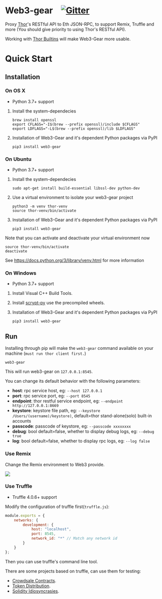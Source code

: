 # Web3-gear &nbsp;&nbsp; [![Gitter](https://badges.gitter.im/vechain/thor.svg)](https://gitter.im/vechain/thor?utm_source=badge&utm_medium=badge&utm_campaign=pr-badge)

Proxy [Thor](https://github.com/vechain/thor)'s RESTful API to Eth JSON-RPC, to support Remix, Truffle and more (You should give priority to using Thor's RESTful API).

Working with [Thor Builtins](https://github.com/vechain/thor-builtins) will make Web3-Gear more usable.

# Quick Start

## Installation

### On OS X

* Python 3.7+ support

1. Install the system-dependecies

    ```
    brew install openssl
    export CFLAGS="-I$(brew --prefix openssl)/include $CFLAGS"
    export LDFLAGS="-L$(brew --prefix openssl)/lib $LDFLAGS"
    ```

2. Installation of Web3-Gear and it's dependent Python packages via PyPI

    ```
    pip3 install web3-gear
    ```

### On Ubuntu

* Python 3.7+ support

1. Install the system-dependecies

    ```
    sudo apt-get install build-essential libssl-dev python-dev
    ```

2. Use a virtual environment to isolate your web3-gear project

    ```
    python3 -m venv thor-venv
    source thor-venv/bin/activate
    ```

3. Installation of Web3-Gear and it's dependent Python packages via PyPI

    ```
    pip3 install web3-gear
    ```

Note that you can activate and deactivate your virtual environment now

```
source thor-venv/bin/activate
deactivate
```

See https://docs.python.org/3/library/venv.html for more information

### On Windows

* Python 3.7+ support

1. Install Visual C++ Build Tools.

2. Install [scrypt-py](https://pypi.org/project/scrypt/#files) use the precompiled wheels.

3. Installation of Web3-Gear and it's dependent Python packages via PyPI

    ```
    pip3 install web3-gear
    ```

## Run

Installing through pip will make the ``web3-gear`` command available on your machine (`must run thor client first.`)

```
web3-gear
```

This will run web3-gear on `127.0.0.1:8545`.

You can change its default behavior with the following parameters:

- **host**: rpc service host, eg: `--host 127.0.0.1`
- **port**: rpc service port, eg: `--port 8545`
- **endpoint**: thor restful service endpoint, eg: `--endpoint http://127.0.0.1:8669`
- **keystore**: keystore file path, eg: `--keystore /Users/(username)/keystore)`, default=thor stand-alone(solo) built-in accounts
- **passcode**: passcode of keystore, eg: `--passcode xxxxxxxx`
- **debug**: bool default=false, whether to display debug logs, eg: `--debug true`
- **log**: bool default=false, whether to display rpc logs, eg: `--log false`

### Use Remix

Change the Remix environment to Web3 provide.

![](http://oi64.tinypic.com/2u59gef.jpg)

### Use Truffle

* Truffle 4.0.6+ support

Modify the configuration of truffle first(`truffle.js`):

```js
module.exports = {
    networks: {
        development: {
            host: "localhost",
            port: 8545,
            network_id: "*" // Match any network id
        }
    }
};
```

Then you can use truffle's command line tool.

There are some projects based on truffle, can use them for testing:

- [Crowdsale Contracts](https://github.com/vechain/crowdsale-contracts).
- [Token Distribution](https://github.com/libotony/token-distribution).
- [Solidity Idiosyncrasies](https://github.com/miguelmota/solidity-idiosyncrasies).
